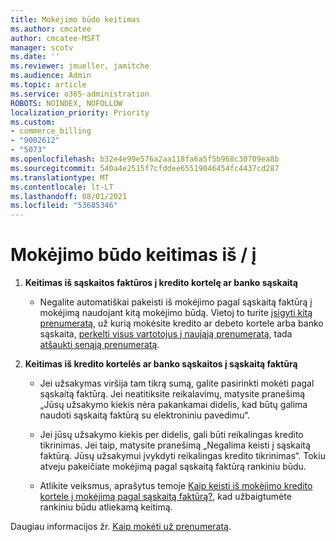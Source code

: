 ```yaml
---
title: Mokėjimo būdo keitimas
ms.author: cmcatee
author: cmcatee-MSFT
manager: scotv
ms.date: ''
ms.reviewer: jmueller, jamitche
ms.audience: Admin
ms.topic: article
ms.service: o365-administration
ROBOTS: NOINDEX, NOFOLLOW
localization_priority: Priority
ms.custom:
- commerce_billing
- "9002612"
- "5073"
ms.openlocfilehash: b32e4e99e576a2aa118fa6a5f5b968c30709ea8b
ms.sourcegitcommit: 540a4e2515f7cfddee65519046454fc4437cd287
ms.translationtype: MT
ms.contentlocale: lt-LT
ms.lasthandoff: 08/01/2021
ms.locfileid: "53685346"
---
```

# <a name="change-payment-method-fromto"></a>Mokėjimo būdo keitimas iš / į

1. **Keitimas iš sąskaitos faktūros į kredito kortelę ar banko sąskaitą**

    - Negalite automatiškai pakeisti iš mokėjimo pagal sąskaitą faktūrą į mokėjimą naudojant kitą mokėjimo būdą. Vietoj to turite [įsigyti kitą prenumeratą](/microsoft-365/commerce/try-or-buy-microsoft-365#buy-a-different-subscription), už kurią mokėsite kredito ar debeto kortele arba banko sąskaita, [perkelti visus vartotojus į naująją prenumeratą](/microsoft-365/commerce/subscriptions/move-users-different-subscription), tada [atšaukti senąją prenumeratą](/microsoft-365/commerce/subscriptions/cancel-your-subscription).

2. **Keitimas iš kredito kortelės ar banko sąskaitos į sąskaitą faktūrą**

    - Jei užsakymas viršija tam tikrą sumą, galite pasirinkti mokėti pagal sąskaitą faktūrą. Jei neatitiksite reikalavimų, matysite pranešimą „Jūsų užsakymo kiekis nėra pakankamai didelis, kad būtų galima naudoti sąskaitą faktūrą su elektroniniu pavedimu“.

    - Jei jūsų užsakymo kiekis per didelis, gali būti reikalingas kredito tikrinimas. Jei taip, matysite pranešimą „Negalima keisti į sąskaitą faktūrą. Jūsų užsakymui įvykdyti reikalingas kredito tikrinimas“. Tokiu atveju pakeičiate mokėjimą pagal sąskaitą faktūrą rankiniu būdu.

    - Atlikite veiksmus, aprašytus temoje [Kaip keisti iš mokėjimo kredito kortele į mokėjimą pagal sąskaitą faktūrą?](how-do-i-change-from-credit-card-payments-to-invoice.md), kad užbaigtumėte rankiniu būdu atliekamą keitimą.

Daugiau informacijos žr. [Kaip mokėti už prenumeratą](/microsoft-365/commerce/billing-and-payments/pay-for-your-subscription).
